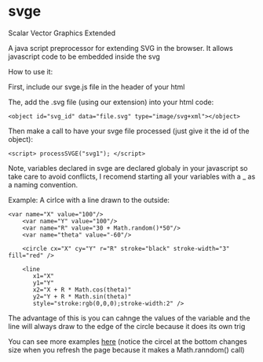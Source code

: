 # svge
Scalar Vector Graphics Extended

A java script preprocessor for extending SVG in the browser.
It allows javascript code to be embedded inside the svg

How to use it:

First, include our svge.js file in the header of your html

The, add the .svg file (using our extension) into your html code:

`<object id="svg_id" data="file.svg" type="image/svg+xml"></object>`

Then make a call to have your svge file processed (just give it the id of the object):

`<script> processSVGE("svg1"); </script>`

Note, variables declared in svge are declared globaly in your javascript so take care to avoid conflicts, I recomend starting all your variables with a _ as a naming convention.

Example:
A cirlce with a line drawn to the outside:

~~~~
<var name="X" value="100"/>
	<var name="Y" value="100"/>
	<var name="R" value="30 + Math.random()*50"/>
	<var name="theta" value="-60"/>

	<circle cx="X" cy="Y" r="R" stroke="black" stroke-width="3" fill="red" />

	<line
	   x1="X"
	   y1="Y"
	   x2="X + R * Math.cos(theta)"
	   y2="Y + R * Math.sin(theta)"
	   style="stroke:rgb(0,0,0);stroke-width:2" />
~~~~

The advantage of this is you can cahnge the values of the variable and the line will always draw to the edge of the circle because it does its own trig

You can see more examples [here](http://coppermoose.design/svge/) (notice the circel at the bottom changes size when you refresh the page because it makes a Math.ranndom() call)
